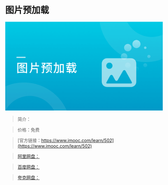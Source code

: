 # 图片预加载

![img](../../assets/5fe442ea0001a02405400304.jpg)

> 简介：

> 价格：免费

> [官方链接：https://www.imooc.com/learn/502](https://www.imooc.com/learn/502)

> [阿里网盘：]()

> [百度网盘：]()

> [夸克网盘：]()
